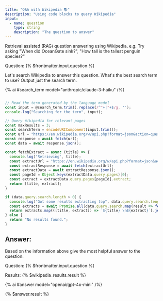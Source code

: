 ```yaml
---
title: "Q&A with Wikipedia 📚"
description: "Using code blocks to query Wikipedia"
input:
  - name: question
    type: string
    description: "The question to answer"
---
```


<!-- The code block is connected to the web so it can be used to hit external APIs too. This can be very useful in a number of ways. Here we show how it can be used to query for up-to-date information from Wikipedia. -->

Retrieval assisted (RAG) question answering using Wikipedia.
e.g. Try asking "When did OceanGate sink?", "How tall is the tallest penguin species?"

Question: {% $frontmatter.input.question %}

<!-- First we get the language model to generate a search term -->

Let's search Wikipedia to answer this question. What's the best search term to use? Output just the search term.

{% ai #search_term model="anthropic/claude-3-haiku" /%}

<!-- This chunk of code will hit Wikipedia's API and extract the top 3 articles -->


```js {% #wikipedia_results %}

// Read the term generated by the language model
const input = @search_term.trim().replace(/^"+|"+$/g, '');
console.log("Searching for the term", input);

// Query Wikipedia for relevant pages
const maxResults = 3;
const searchTerm = encodeURIComponent(input.trim());
const url = "https://en.wikipedia.org/w/api.php?format=json&action=query&list=search&srsearch=" + searchTerm + "&srlimit=" + maxResults + "&utf8=&origin=*";
const response = await fetch(url);
const data = await response.json();

const fetchExtract = async (title) => {
  console.log("Retrieving", title);
  const extractUrl = "https://en.wikipedia.org/w/api.php?format=json&action=query&prop=extracts&exintro&explaintext&titles=" + encodeURIComponent(title) + "&redirects=1&origin=*";
  const extractResponse = await fetch(extractUrl);
  const extractData = await extractResponse.json();
  const pageId = Object.keys(extractData.query.pages)[0];
  const extract = extractData.query.pages[pageId].extract;
  return [title, extract];
}

if (data.query.search.length > 0) {
  console.log("Got some results extracting top", data.query.search.length);
  const extracts = await Promise.all(data.query.search.map(result => fetchExtract(result.title)));
  return extracts.map(([title, extract]) => `${title} \n${extract}`).join("\n\n");
} else {
  return "No results found.";
}

```

<!-- The code returns the top 3 Wikipedia articles that match the search term -->

## Answer:

Based on the information above give the most helpful answer to the question.

Question: {% $frontmatter.input.question %}

Results: {% $wikipedia_results.result %}

{% ai #answer model="openai/gpt-4o-mini" /%}

{% $answer.result %}